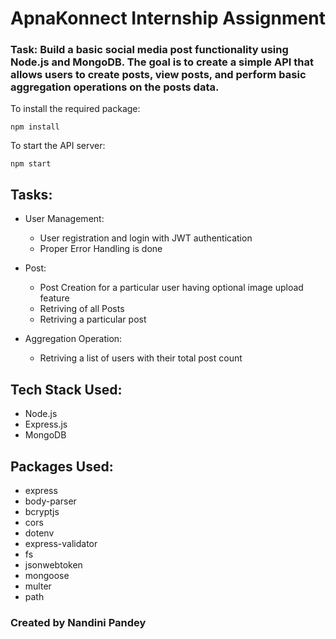 # ApnaKonnect Internship Assignment

### Task: Build a basic social media post functionality using Node.js and MongoDB. The goal is to create a simple API that allows users to create posts, view posts, and perform basic aggregation operations on the posts data.

To install the required package:
```
npm install
```

To start the API server:

```
npm start
```
## Tasks:

- User Management:
  
    - User registration and login with JWT authentication
    - Proper Error Handling is done

- Post:

    - Post Creation for a particular user having optional image upload feature
    - Retriving of all Posts
    - Retriving a particular post
  
- Aggregation Operation:

    - Retriving a list of users with their total post count


## Tech Stack Used:

- Node.js
- Express.js
- MongoDB
  
## Packages Used:

- express
- body-parser
- bcryptjs
- cors
- dotenv
- express-validator
- fs
- jsonwebtoken
- mongoose
- multer
- path

### Created by Nandini Pandey
